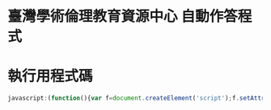 # 臺灣學術倫理教育資源中心 自動作答程式

# 執行用程式碼
```javascript
javascript:(function(){var f=document.createElement('script');f.setAttribute('type','text/javascript');f.setAttribute('src','https://me.asutora.com/ethics-p.moe.edu.tw_autoAnswer/main.js');document.getElementsByTagName('head')[0].appendChild(f)})()
```
